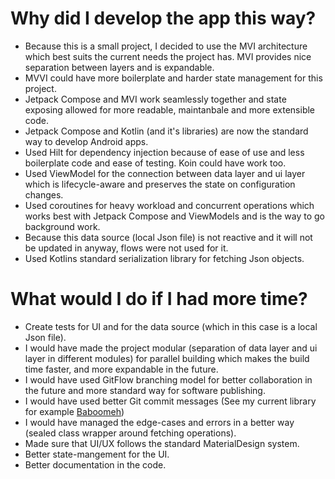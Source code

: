 # Why did I develop the app this way?
- Because this is a small project, I decided to use the MVI architecture which best suits the current needs the project has. MVI provides nice separation between layers and is expandable.
- MVVI could have more boilerplate and harder state management for this project.
- Jetpack Compose and MVI work seamlessly together and state exposing allowed for more readable, maintanbale and more extensible code.
- Jetpack Compose and Kotlin (and it's libraries) are now the standard way to develop Android apps.
- Used Hilt for dependency injection because of ease of use and less boilerplate code and ease of testing. Koin could have work too.
- Used ViewModel for the connection between data layer and ui layer which is lifecycle-aware and preserves the state on configuration changes.
- Used coroutines for heavy workload and concurrent operations which works best with Jetpack Compose and ViewModels and is the way to go background work.
- Because this data source (local Json file) is not reactive and it will not be updated in anyway, flows were not used for it.
- Used Kotlins standard serialization library for fetching Json objects.

# What would I do if I had more time?
- Create tests for UI and for the data source (which in this case is a local Json file).
- I would have made the project modular (separation of data layer and ui layer in different modules) for parallel building which makes the build time faster, and more expandable in the future.
- I would have used GitFlow branching model for better collaboration in the future and more standard way for software publishing.
- I would have used better Git commit messages (See my current library for example [Baboomeh](https://github.com/Mohammad3125/Baboomeh/commits/develop/))
- I would have managed the edge-cases and errors in a better way (sealed class wrapper around fetching operations).
- Made sure that UI/UX follows the standard MaterialDesign system.
- Better state-mangement for the UI.
- Better documentation in the code.
